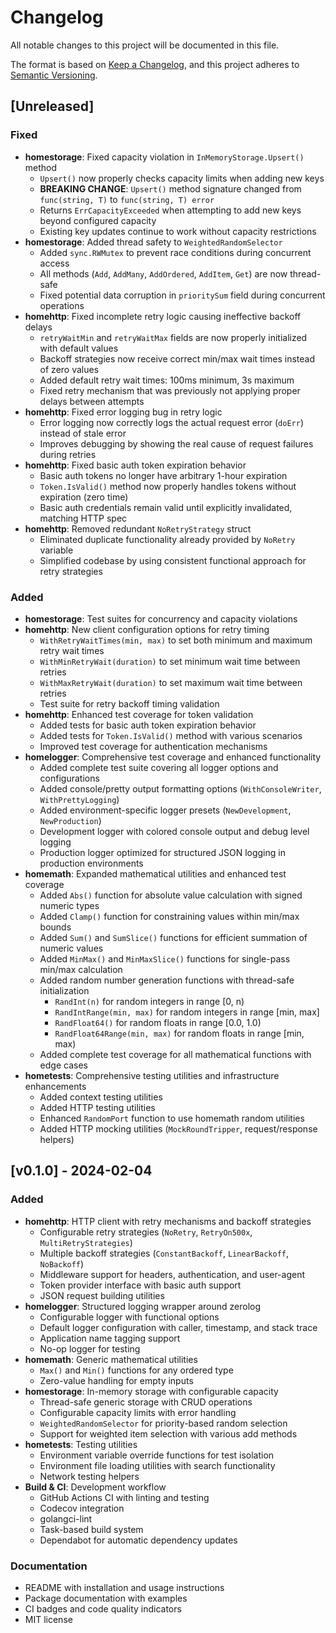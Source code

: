 # Changelog

All notable changes to this project will be documented in this file.

The format is based on [Keep a Changelog](https://keepachangelog.com/en/1.1.0/),
and this project adheres to [Semantic Versioning](https://semver.org/spec/v2.0.0.html).

## [Unreleased]

### Fixed
- **homestorage**: Fixed capacity violation in `InMemoryStorage.Upsert()` method
  - `Upsert()` now properly checks capacity limits when adding new keys
  - **BREAKING CHANGE**: `Upsert()` method signature changed from `func(string, T)` to `func(string, T) error`
  - Returns `ErrCapacityExceeded` when attempting to add new keys beyond configured capacity
  - Existing key updates continue to work without capacity restrictions
- **homestorage**: Added thread safety to `WeightedRandomSelector`
  - Added `sync.RWMutex` to prevent race conditions during concurrent access
  - All methods (`Add`, `AddMany`, `AddOrdered`, `AddItem`, `Get`) are now thread-safe
  - Fixed potential data corruption in `prioritySum` field during concurrent operations
- **homehttp**: Fixed incomplete retry logic causing ineffective backoff delays
  - `retryWaitMin` and `retryWaitMax` fields are now properly initialized with default values
  - Backoff strategies now receive correct min/max wait times instead of zero values
  - Added default retry wait times: 100ms minimum, 3s maximum
  - Fixed retry mechanism that was previously not applying proper delays between attempts
- **homehttp**: Fixed error logging bug in retry logic
  - Error logging now correctly logs the actual request error (`doErr`) instead of stale error
  - Improves debugging by showing the real cause of request failures during retries
- **homehttp**: Fixed basic auth token expiration behavior
  - Basic auth tokens no longer have arbitrary 1-hour expiration
  - `Token.IsValid()` method now properly handles tokens without expiration (zero time)
  - Basic auth credentials remain valid until explicitly invalidated, matching HTTP spec
- **homehttp**: Removed redundant `NoRetryStrategy` struct
  - Eliminated duplicate functionality already provided by `NoRetry` variable
  - Simplified codebase by using consistent functional approach for retry strategies

### Added
- **homestorage**: Test suites for concurrency and capacity violations
- **homehttp**: New client configuration options for retry timing
  - `WithRetryWaitTimes(min, max)` to set both minimum and maximum retry wait times
  - `WithMinRetryWait(duration)` to set minimum wait time between retries
  - `WithMaxRetryWait(duration)` to set maximum wait time between retries
  - Test suite for retry backoff timing validation
- **homehttp**: Enhanced test coverage for token validation
  - Added tests for basic auth token expiration behavior
  - Added tests for `Token.IsValid()` method with various scenarios
  - Improved test coverage for authentication mechanisms
- **homelogger**: Comprehensive test coverage and enhanced functionality
  - Added complete test suite covering all logger options and configurations
  - Added console/pretty output formatting options (`WithConsoleWriter`, `WithPrettyLogging`)
  - Added environment-specific logger presets (`NewDevelopment`, `NewProduction`)
  - Development logger with colored console output and debug level logging
  - Production logger optimized for structured JSON logging in production environments
- **homemath**: Expanded mathematical utilities and enhanced test coverage
  - Added `Abs()` function for absolute value calculation with signed numeric types
  - Added `Clamp()` function for constraining values within min/max bounds
  - Added `Sum()` and `SumSlice()` functions for efficient summation of numeric values
  - Added `MinMax()` and `MinMaxSlice()` functions for single-pass min/max calculation
  - Added random number generation functions with thread-safe initialization
    - `RandInt(n)` for random integers in range [0, n)
    - `RandIntRange(min, max)` for random integers in range [min, max]
    - `RandFloat64()` for random floats in range [0.0, 1.0)
    - `RandFloat64Range(min, max)` for random floats in range [min, max)
  - Added complete test coverage for all mathematical functions with edge cases
- **hometests**: Comprehensive testing utilities and infrastructure enhancements
  - Added context testing utilities
  - Added HTTP testing utilities
  - Enhanced `RandomPort` function to use homemath random utilities
  - Added HTTP mocking utilities (`MockRoundTripper`, request/response helpers)

## [v0.1.0] - 2024-02-04

### Added
- **homehttp**: HTTP client with retry mechanisms and backoff strategies
  - Configurable retry strategies (`NoRetry`, `RetryOn500x`, `MultiRetryStrategies`)
  - Multiple backoff strategies (`ConstantBackoff`, `LinearBackoff`, `NoBackoff`)
  - Middleware support for headers, authentication, and user-agent
  - Token provider interface with basic auth support
  - JSON request building utilities
- **homelogger**: Structured logging wrapper around zerolog
  - Configurable logger with functional options
  - Default logger configuration with caller, timestamp, and stack trace
  - Application name tagging support
  - No-op logger for testing
- **homemath**: Generic mathematical utilities
  - `Max()` and `Min()` functions for any ordered type
  - Zero-value handling for empty inputs
- **homestorage**: In-memory storage with configurable capacity
  - Thread-safe generic storage with CRUD operations
  - Configurable capacity limits with error handling
  - `WeightedRandomSelector` for priority-based random selection
  - Support for weighted item selection with various add methods
- **hometests**: Testing utilities
  - Environment variable override functions for test isolation
  - Environment file loading utilities with search functionality
  - Network testing helpers
- **Build & CI**: Development workflow
  - GitHub Actions CI with linting and testing
  - Codecov integration
  - golangci-lint
  - Task-based build system 
  - Dependabot for automatic dependency updates

### Documentation
- README with installation and usage instructions
- Package documentation with examples
- CI badges and code quality indicators
- MIT license